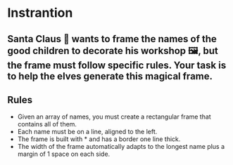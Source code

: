 # Instrantion
## Santa Claus 🎅 wants to frame the names of the good children to decorate his workshop 🖼️, but the frame must follow specific rules. Your task is to help the elves generate this magical frame.

## Rules
- Given an array of names, you must create a rectangular frame that contains all of them.
- Each name must be on a line, aligned to the left.
- The frame is built with * and has a border one line thick.
- The width of the frame automatically adapts to the longest name plus a margin of 1 space on each side.